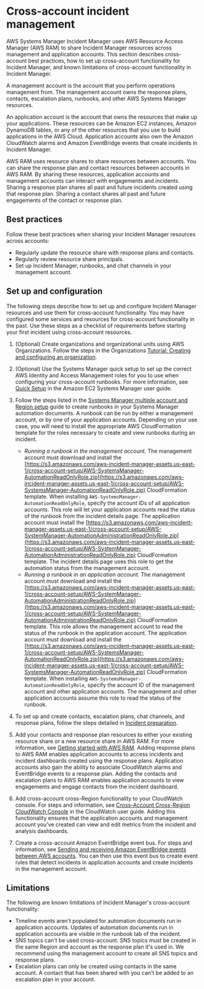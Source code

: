 # Cross\-account incident management<a name="xa"></a>

AWS Systems Manager Incident Manager uses AWS Resource Access Manager \(AWS RAM\) to share Incident Manager resources across management and application accounts\. This section describes cross\-account best practices, how to set up cross\-account functionality for Incident Manager, and known limitations of cross\-account functionality in Incident Manager\.

A management account is the account that you perform operations management from\. The management account owns the response plans, contacts, escalation plans, runbooks, and other AWS Systems Manager resources\. 

An application account is the account that owns the resources that make up your applications\. These resources can be Amazon EC2 instances, Amazon DynamoDB tables, or any of the other resources that you use to build applications in the AWS Cloud\. Application accounts also own the Amazon CloudWatch alarms and Amazon EventBridge events that create incidents in Incident Manager\.

AWS RAM uses resource shares to share resources between accounts\. You can share the response plan and contact resources between accounts in AWS RAM\. By sharing these resources, application accounts and management accounts can interact with engagements and incidents\. Sharing a response plan shares all past and future incidents created using that response plan\. Sharing a contact shares all past and future engagements of the contact or response plan\.

## Best practices<a name="xa-best-practices"></a>

Follow these best practices when sharing your Incident Manager resources across accounts:
+ Regularly update the resource share with response plans and contacts\.
+ Regularly review resource share principals\. 
+ Set up Incident Manager, runbooks, and chat channels in your management account\.

## Set up and configuration<a name="xa-setup"></a>

The following steps describe how to set up and configure Incident Manager resources and use them for cross\-account functionality\. You may have configured some services and resources for cross\-account functionality in the past\. Use these steps as a checklist of requirements before starting your first incident using cross\-account resources\.

1. \(Optional\) Create organizations and organizational units using AWS Organizations\. Follow the steps in the Organizations [Tutorial: Creating and configuring an organization](https://docs.aws.amazon.com/organizations/latest/userguide/orgs_tutorials_basic.html)\.

1. \(Optional\) Use the Systems Manager quick setup to set up the correct AWS Identity and Access Management roles for you to use when configuring your cross\-account runbooks\. For more information, see [Quick Setup](https://docs.aws.amazon.com/systems-manager/latest/userguide/systems-manager-quick-setup.html) in the Amazon EC2 Systems Manager user guide\.

1. Follow the steps listed in the [Systems Manager multiple account and Region setup](https://docs.aws.amazon.com/systems-manager/latest/userguide/systems-manager-automation-multiple-accounts-and-regions.html) guide to create runbooks in your Systems Manager automation documents\. A runbook can be run by either a management account, or by one of your application accounts\. Depending on your use case, you will need to install the appropriate AWS CloudFormation template for the roles necessary to create and view runbooks during an incident\.
   + *Running a runbook in the management account\.* The management account must download and install the [https://s3.amazonaws.com/aws-incident-manager-assets.us-east-1/cross-account-setup/AWS-SystemsManager-AutomationReadOnlyRole.zip](https://s3.amazonaws.com/aws-incident-manager-assets.us-east-1/cross-account-setup/AWS-SystemsManager-AutomationReadOnlyRole.zip) CloudFormation template\. When installing `AWS-SystemsManager-AutomationReadOnlyRole`, specify the account IDs of all application accounts\. This role will let your application accounts read the status of the runbook from the incident details page\. The application account must install the [https://s3.amazonaws.com/aws-incident-manager-assets.us-east-1/cross-account-setup/AWS-SystemManager-AutomationAdministrationReadOnlyRole.zip](https://s3.amazonaws.com/aws-incident-manager-assets.us-east-1/cross-account-setup/AWS-SystemManager-AutomationAdministrationReadOnlyRole.zip) CloudFormation template\. The incident details page uses this role to get the automation status from the management account\.
   + *Running a runbook in an application account\.* The management account must download and install the [https://s3.amazonaws.com/aws-incident-manager-assets.us-east-1/cross-account-setup/AWS-SystemManager-AutomationAdministrationReadOnlyRole.zip](https://s3.amazonaws.com/aws-incident-manager-assets.us-east-1/cross-account-setup/AWS-SystemManager-AutomationAdministrationReadOnlyRole.zip) CloudFormation template\. This role allows the management account to read the status of the runbook in the application account\. The application account must download and install the [https://s3.amazonaws.com/aws-incident-manager-assets.us-east-1/cross-account-setup/AWS-SystemsManager-AutomationReadOnlyRole.zip](https://s3.amazonaws.com/aws-incident-manager-assets.us-east-1/cross-account-setup/AWS-SystemsManager-AutomationReadOnlyRole.zip) CloudFormation template\. When installing `AWS-SystemsManager-AutomationReadOnlyRole`, specify the account ID of the management account and other application accounts\. The management and other application accounts assume this role to read the status of the runbook\.

1. To set up and create contacts, escalation plans, chat channels, and response plans, follow the steps detailed in [Incident preparation](incident-response.md)\.

1. Add your contacts and response plan resources to either your existing resource share or a new resource share in AWS RAM\. For more information, see [Getting started with AWS RAM](https://docs.aws.amazon.com/ram/latest/userguide/getting-started.html)\. Adding response plans to AWS RAM enables application accounts to access incidents and incident dashboards created using the response plans\. Application accounts also gain the ability to associate CloudWatch alarms and EventBridge events to a response plan\. Adding the contacts and escalation plans to AWS RAM enables application accounts to view engagements and engage contacts from the incident dashboard\. 

1. Add cross\-account cross\-Region functionality to your CloudWatch console\. For steps and information, see [Cross\-Account Cross\-Region CloudWatch Console](https://docs.aws.amazon.com/AmazonCloudWatch/latest/monitoring/Cross-Account-Cross-Region.html) in the CloudWatch user guide\. Adding this functionality ensures that the application accounts and management account you've created can view and edit metrics from the incident and analysis dashboards\.

1. Create a cross\-account Amazon EventBridge event bus\. For steps and information, see [Sending and receiving Amazon EventBridge events between AWS accounts](https://docs.aws.amazon.com/eventbridge/latest/userguide/eb-cross-account.html)\. You can then use this event bus to create event rules that detect incidents in application accounts and create incidents in the management account\.

## Limitations<a name="xa-limitations"></a>

The following are known limitations of Incident Manager's cross\-account functionality:
+ Timeline events aren't populated for automation documents run in application accounts\. Updates of automation documents run in application accounts are visible in the runbook tab of the incident\.
+ SNS topics can't be used cross\-account\. SNS topics must be created in the same Region and account as the response plan it's used in\. We recommend using the management account to create all SNS topics and response plans\. 
+ Escalation plans can only be created using contacts in the same account\. A contact that has been shared with you can't be added to an escalation plan in your account\.